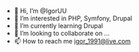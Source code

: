 - 👋 Hi, I’m @IgorUU
- 👀 I’m interested in PHP, Symfony, Drupal
- 🌱 I’m currently learning Drupal
- 💞️ I’m looking to collaborate on ...
- 📫 How to reach me igor_1991@live.com

<!---
IgorUU/IgorUU is a ✨ special ✨ repository because its `README.md` (this file) appears on your GitHub profile.
You can click the Preview link to take a look at your changes.
--->
